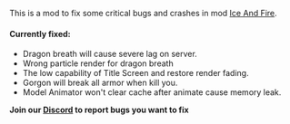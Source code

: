 This is a mod to fix some critical bugs and crashes in mod
[Ice And Fire](https://www.curseforge.com/minecraft/mc-mods/ice-and-fire-dragons).

#### Currently fixed:

- Dragon breath will cause severe lag on server.
- Wrong particle render for dragon breath
- The low capability of Title Screen and restore render fading.
- Gorgon will break all armor when kill you.
- Model Animator won't clear cache after animate cause memory leak.

**Join our [Discord](https://discord.gg/NDzz2upqAk) to report bugs you want to fix**